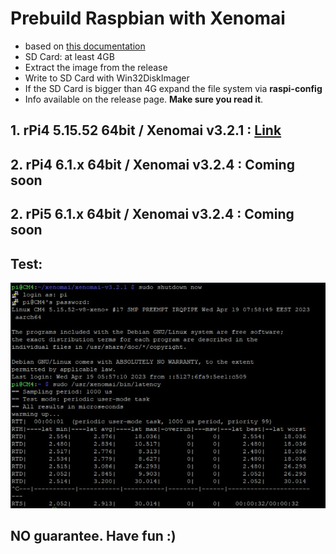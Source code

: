 # Prebuild Raspbian with Xenomai
- based on [this documentation](https://george117.github.io/rPi_Xenomai/)
- SD Card: at least 4GB
- Extract the image from the release
- Write to SD Card with Win32DiskImager
- If the SD Card is bigger than 4G expand the file system via **raspi-config**
- Info available on the release page. **Make sure you read it**.

## 1. rPi4 5.15.52 64bit / Xenomai v3.2.1 : [Link](https://github.com/George117/rPi_Xenomai_Images/releases/tag/rPi4_5.15.52_64bit)
## 2. rPi4 6.1.x 64bit / Xenomai v3.2.4 : Coming soon
## 2. rPi5 6.1.x 64bit / Xenomai v3.2.4 : Coming soon
## Test:
![image](https://github.com/George117/rPi_Xenomai/blob/main/docs/assets/images/3/latency_test.png)




## NO guarantee. Have fun :)
